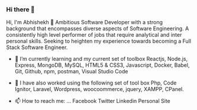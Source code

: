 ### Hi there 👋

Hi, I'm Abhishekh 👋
Ambitious Software Developer with a strong background that encompasses diverse aspects of Software Engineering. A consistently high level performer of jobs that require analytical and inter personal skills. Seeking to heighten my experience towards becoming a Full Stack Software Engineer.
- 🌱 I’m currently learning and my current set of toolbox
Reactjs, Node.js, Express, MongoDB, MySQL, HTML5 & CSS3, Javascript, Docker, Babel, Git, Github, npm, postman, Visual Studio Code

- 🌱 I have also worked using the following set of tool box
Php, Code Ignitor, Laravel, Wordpress, woocoommerce, jquery, XAMPP, CPanel.

- 📫 How to reach me: ...
Facebook
Twitter
Linkedin
Personal Site
